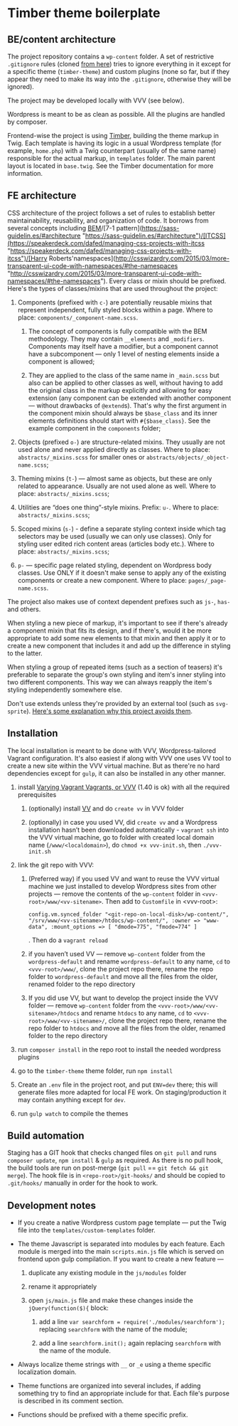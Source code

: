 Timber theme boilerplate
======================

BE/content architecture
-----------------------

The project repository contains a `wp-content` folder. A set of restrictive `.gitignore` rules (cloned [from here](https://gist.githubusercontent.com/salcode/b515f520d3f8207ecd04 "https://gist.githubusercontent.com/salcode/b515f520d3f8207ecd04")) tries to ignore everything in it except for a specific theme (`timber-theme`) and custom plugins (none so far, but if they appear they need to make its way into the `.gitignore`, otherwise they will be ignored).

The project may be developed locally with VVV (see below).

Wordpress is meant to be as clean as possible. All the plugins are handled by composer.

Frontend-wise the project is using [Timber](http://timber.github.io/timber/ "http://timber.github.io/timber/"), building the theme markup in Twig. Each template is having its logic in a usual Wordpress template (for example, `home.php`) with a Twig counterpart (usually of the same name) responsible for the actual markup, in `templates` folder. The main parent layout is located in `base.twig`. See the Timber documentation for more information.

FE architecture
---------------

CSS architecture of the project follows a set of rules to establish better maintainability, reusability, and organization of code. It borrows from several concepts including [BEM](https://bem.info "https://bem.info")/[7-1 pattern](https://sass-guidelin.es/#architecture "https://sass-guidelin.es/#architecture")/[ITCSS](https://speakerdeck.com/dafed/managing-css-projects-with-itcss "https://speakerdeck.com/dafed/managing-css-projects-with-itcss")/[Harry Roberts'namespaces](http://csswizardry.com/2015/03/more-transparent-ui-code-with-namespaces/#the-namespaces "http://csswizardry.com/2015/03/more-transparent-ui-code-with-namespaces/#the-namespaces").
Every class or mixin should be prefixed. Here's the types of
classes/mixins that are used throughout the project:

1. Components (prefixed with `c-`) are potentially reusable mixins that represent independent, fully styled blocks within a page. Where to place: `components/_component-name.scss`.

    1. The concept of components is fully compatible with the BEM methodology. They may contain `__elements` and `_modifiers`. Components may itself have a modifier, but a component cannot have a subcomponent — only 1 level of nesting elements inside a component is allowed;

    2. They are applied to the class of the same name in `_main.scss` but also can be applied to other classes as well, without having to add the original class in the markup explicitly and allowing for easy extension (any component can be extended with another component — without drawbacks of `@extend`s). That's why the first argument in the component mixin should always be `$base_class` and its inner elements definitions should start with `#{$base_class}`. See the example component in the `components` folder;

2. Objects (prefixed `o-`) are structure-related mixins. They usually are not used alone and never applied directly as classes. Where to place: `abstracts/_mixins.scss` for smaller ones or `abstracts/objects/_object-name.scss`;

3. Theming mixins (`t-`) — almost same as objects, but these are only related to appearance. Usually are not used alone as well. Where to place: `abstracts/_mixins.scss`;

4. Utilities are “does one thing”-style mixins. Prefix: `u-`. Where to place: `abstracts/_mixins.scss`;

5. Scoped mixins (`s-`) - define a separate styling context inside which tag selectors may be used (usually we can only use classes). Only for styling user edited rich content areas (articles body etc.). Where to place: `abstracts/_mixins.scss`;

6. `p-` — specific page related styling, dependent on Wordpress body classes. Use ONLY if it doesn't make sense to apply any of the existing components or create a new component. Where to place: `pages/_page-name.scss`.

The project also makes use of context dependent prefixes such as `js-`, `has-` and others.

When styling a new piece of markup, it's important to see if there's already a component mixin that fits its design, and if there's, would it be more appropriate to add some new elements to that mixin and then apply it or to create a new component that includes it and add up the difference in styling to the latter.

When styling a group of repeated items (such as a section of teasers) it's preferable to separate the group's own styling and item's inner styling into two different components. This way we can always reapply the item's styling independently somewhere else.

Don't use extends unless they're provided by an external tool (such as `svg-sprite`). [Here's some explanation why this project avoids them](http://csswizardry.com/2016/02/mixins-better-for-performance/ "http://csswizardry.com/2016/02/mixins-better-for-performance/").

Installation
------------

The local installation is meant to be done with VVV, Wordpress-tailored Vagrant configuration. It's also easiest if along with VVV one uses VV tool to create a new site within the VVV virtual machine. But as there're no hard dependencies except for `gulp`, it can also be installed in any other manner.

1. install [Varying Vagrant Vagrants, or VVV](https://github.com/Varying-Vagrant-Vagrants/VVV "https://github.com/Varying-Vagrant-Vagrants/VVV") (1.40 is ok) with all the required prerequisites

    1. (optionally) install [VV](https://github.com/bradp/vv "https://github.com/bradp/vv") and do `create vv` in VVV folder

    2. (optionally) in case you used VV, did `create vv` and a Wordpress installation hasn’t been downloaded automatically - `vagrant ssh` into the VVV virtual machine, go to folder with created local domain name (`/www/<localdomain>`), do `chmod +x vvv-init.sh`, then `./vvv-init.sh`

2. link the git repo with VVV:

    1. (Preferred way) if you used VV and want to reuse the VVV virtual machine we just installed to develop Wordpress sites from other projects — remove the contents of the `wp-content` folder in `<vvv-root>/www/<vv-sitename>`. Then add to `Customfile` in &lt;vvv-root&gt;:
        ```
        config.vm.synced_folder "<git-repo-on-local-disk>/wp-content/", "/srv/www/<vv-sitename>/htdocs/wp-content/", :owner => "www-data", :mount_options => [ "dmode=775", "fmode=774" ]
        ```
        . Then do a `vagrant reload`

    2. if you haven’t used VV — remove `wp-content` folder from the `wordpress-default` and rename `wordpress-default` to any name, `cd` to `<vvv-root>/www/`, clone the project repo there, rename the repo folder to `wordpress-default` and move all the files from the older, renamed folder to the repo directory

    3. If you did use VV, but want to develop the project inside the VVV folder — remove `wp-content` folder from the `<vvv-root>/www/<vv-sitename>/htdocs` and rename `htdocs` to any name, `cd` to `<vvv-root>/www/<vv-sitename>/`, clone the project repo there, rename the repo folder to `htdocs` and move all the files from the older, renamed folder to the repo directory

3. run `composer install` in the repo root to install the needed wordpress plugins

4. go to the `timber-theme` theme folder, run `npm install`

5. Create an `.env` file in the project root, and put `ENV=dev` there; this will generate files more adapted for local FE work. On staging/production it may contain anything except for `dev`.

6. run `gulp watch` to compile the themes


Build automation
----------------

Staging has a GIT hook that checks changed files on `git pull` and runs `composer update`, `npm install` & `gulp` as required. As there is no pull hook, the build tools are run on post-merge (`git pull` == `git fetch && git merge`). The hook file is in `<repo-root>/git-hooks/` and should be copied to `.git/hooks/` manually in order for the hook to work.

Development notes
-----------------

- If you create a native Wordpress custom page template — put the Twig file into the `templates/custom-templates` folder.

- The theme Javascript is separated into modules by each feature. Each module is merged into the main `scripts.min.js` file which is served on frontend upon gulp compilation. If you want to create a new feature —

    1. duplicate any existing module in the `js/modules` folder

    2. rename it appropriately

    3. open `js/main.js` file and make these changes inside the `jQuery(function($){` block:

        1. add a line `var searchform = require('./modules/searchform');` replacing `searchform` with the name of the module;

        2. add a line `searchform.init();` again replacing `searchform` with the name of the module.

- Always localize theme strings with `__` or `_e` using a theme specific localization domain.

- Theme functions are organized into several includes, if adding something try to find an appropriate include for that. Each file's purpose is described in its comment section.

- Functions should be prefixed with a theme specific prefix.